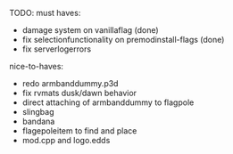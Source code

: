 TODO:
must haves:
- damage system on vanillaflag (done)
- fix selectionfunctionality on premodinstall-flags (done)
- fix serverlogerrors

nice-to-haves:
- redo armbanddummy.p3d
- fix rvmats dusk/dawn behavior
- direct attaching of armbanddummy to flagpole
- slingbag
- bandana
- flagepoleitem to find and place
- mod.cpp and logo.edds
